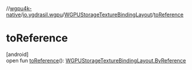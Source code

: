 //[wgpu4k-native](../../../index.md)/[io.ygdrasil.wgpu](../index.md)/[WGPUStorageTextureBindingLayout](index.md)/[toReference](to-reference.md)

# toReference

[android]\
open fun [toReference](to-reference.md)(): [WGPUStorageTextureBindingLayout.ByReference](../../io.ygdrasil.wgpu.android/-w-g-p-u-storage-texture-binding-layout/-by-reference/index.md)